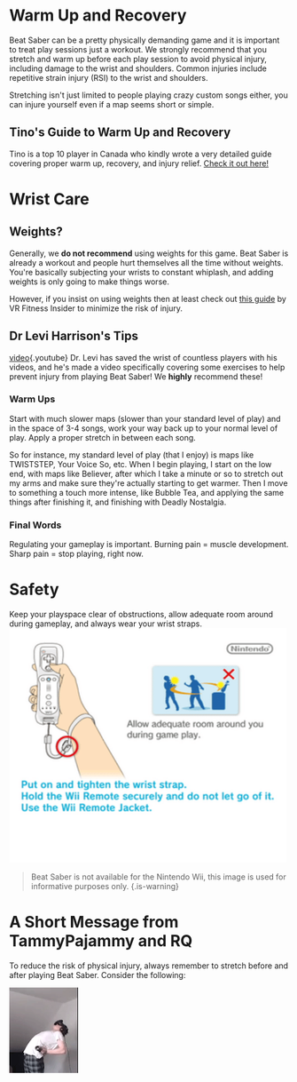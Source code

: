 <!-- TITLE: Stretching -->
<!-- SUBTITLE: Can't hit bloq with vegetable arms -->

# Warm Up and Recovery
Beat Saber can be a pretty physically demanding game and it is important to treat play sessions just a workout. We strongly recommend that you stretch and warm up before each play session to avoid physical injury, including damage to the wrist and shoulders. Common injuries include repetitive strain injury (RSI) to the wrist and shoulders. 

Stretching isn't just limited to people playing crazy custom songs either, you can injure yourself even if a map seems short or simple.

## Tino's Guide to Warm Up and Recovery
Tino is a top 10 player in Canada who kindly wrote a very detailed guide covering proper warm up, recovery, and injury relief. [Check it out here!](https://docs.google.com/document/d/122rd-eU0mkwQ6fXUwSmo1_XAh73Jyqd1u6ncrUjtkD0/)

# Wrist Care
## Weights?
Generally, we **do not recommend** using weights for this game. Beat Saber is already a workout and people hurt themselves all the time without weights. You're basically subjecting your wrists to constant whiplash, and adding weights is only going to make things worse.

However, if you insist on using weights then at least check out [this guide](https://www.vrfitnessinsider.com/beat-saber-weighted-gear/) by VR Fitness Insider to minimize the risk of injury.

## Dr Levi Harrison's Tips
[video](https://www.youtube.com/watch?v=IoL1NOKUmoU){.youtube}
Dr. Levi has saved the wrist of countless players with his videos, and he's made a video specifically covering some exercises to help prevent injury from playing Beat Saber! We **highly** recommend these!

### Warm Ups

Start with much slower maps (slower than your standard level of play) and in the space of 3-4 songs, work your way back up to your normal level of play. Apply a proper stretch in between each song.

So for instance, my standard level of play (that I enjoy) is maps like TWISTSTEP, Your Voice So, etc. When I begin playing, I start on the low end, with maps like Believer, after which I take a minute or so to stretch out my arms and make sure they're actually starting to get warmer. Then I move to something a touch more intense, like Bubble Tea, and applying the same things after finishing it, and finishing with Deadly Nostalgia.

### Final Words
Regulating your gameplay is important. Burning pain = muscle development. Sharp pain = stop playing, right now.

# Safety

Keep your playspace clear of obstructions, allow adequate room around during gameplay, and always wear your wrist straps. 
![Allow Adequate Room Around You During Game Play Put On 27689465](/uploads/allow-adequate-room-around-you-during-game-play-put-on-27689465.png "Allow Adequate Room Around You During Game Play Put On 27689465")
> Beat Saber is not available for the Nintendo Wii, this image is used for informative purposes only.
{.is-warning}

# A Short Message from TammyPajammy and RQ
To reduce the risk of physical injury, always remember to stretch before and after playing Beat Saber.  Consider the following:

![Wammy](/uploads/images/wammy.gif "Wammy")